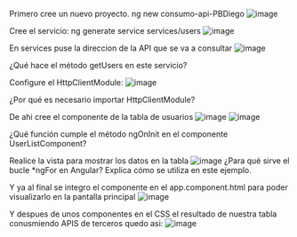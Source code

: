 Primero cree un nuevo proyecto.
ng new consumo-api-PBDiego
![image](https://github.com/user-attachments/assets/7004d113-ec8c-4402-9ed0-98d8aeb35c04)


Cree el servicio:
ng generate service services/users
![image](https://github.com/user-attachments/assets/5456f8d8-aa7d-4a50-a0b3-99d5127feea0)

En services puse la direccion de la API que se va a consultar
![image](https://github.com/user-attachments/assets/d509530b-3b80-495c-8945-0e83325f2257)

¿Qué hace el método getUsers en este servicio?

Configure el HttpClientModule:
![image](https://github.com/user-attachments/assets/d395c269-ae15-428b-b78a-39e40b1b8a63)

¿Por qué es necesario importar HttpClientModule?

De ahi cree el componente de la tabla de usuarios
![image](https://github.com/user-attachments/assets/dff676cd-1e0f-4de5-9f80-37ae72d69024)
![image](https://github.com/user-attachments/assets/ba29a971-0b7b-40fd-802e-8dd936053bfe)

¿Qué función cumple el método ngOnInit en el componente UserListComponent?

Realice la vista para mostrar los datos en la tabla
![image](https://github.com/user-attachments/assets/5c651634-9b7d-412b-a457-70bb9baeaa56)
¿Para qué sirve el bucle *ngFor en Angular? Explica cómo se utiliza en este ejemplo.

Y ya al final se integro el componente en el app.component.html para poder visualizarlo en la pantalla principal
![image](https://github.com/user-attachments/assets/953e0f57-cb2e-4be6-94c4-2a4886ee5977)

Y despues de unos componentes en el CSS el resultado de nuestra tabla conusmiendo APIS de terceros quedo asi:
![image](https://github.com/user-attachments/assets/44003148-8d65-4e0e-ae5f-eb739145fd21)
